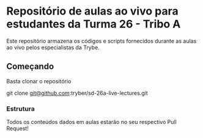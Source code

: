 # Repositório de aulas ao vivo para estudantes da Turma 26 - Tribo A

Este repositório armazena os códigos e scripts fornecidos durante as aulas ao vivo pelos especialistas da Trybe.

## Começando

Basta clonar o repositório

git clone git@github.com:tryber/sd-26a-live-lectures.git

### Estrutura

Todos os conteúdos dados em aulas estarão no seu respectivo Pull Request!
